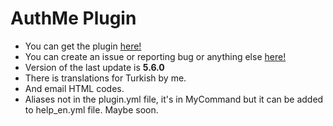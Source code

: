 # AuthMe Plugin

- You can get the plugin <a href="https://www.spigotmc.org/resources/authmereloaded.6269/">here!</a>
- You can create an issue or reporting bug or anything else <a href="https://github.com/AuthMe/AuthMeReloaded">here!</a>
- Version of the last update is <b>5.6.0</b>
- There is translations for Turkish by me.
- And email HTML codes.
- Aliases not in the plugin.yml file, it's in MyCommand but it can be added to help_en.yml file. Maybe soon.

